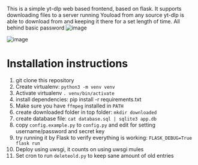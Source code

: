 This is a simple yt-dlp web based frontend, based on flask. It supports downloading files to a server running Youload from any source yt-dlp is able to download from and keeping it there for a set length of time. All behind basic password
![image](https://github.com/user-attachments/assets/9315b27b-14a7-44fc-a822-912c715dea02)

![image](https://github.com/user-attachments/assets/1de97b04-56f4-4232-a32f-2798d196515d)



# Installation instructions
1. git clone this repository
2. Create virtualenv: `python3 -m venv venv`
3. Activate virtualenv `. venv/bin/activate`
4. install dependencies: pip install -r requirements.txt
5. Make sure you have `ffmpeg` installed in `PATH`
6. create downloaded folder in top folder: `mkdir downloaded`
7. create database file: `cat database.sql | sqlite3 app.db`
8. copy `config.example.py` to `config.py` and edit for setting username/password and secret key
9. try running it by Flask to verify everything is working: `FLASK_DEBUG=True flask run`
10. Deploy using uwsgi, it counts on using uwsgi mules
11. Set cron to run `deleteold.py` to keep sane amount of old entries


